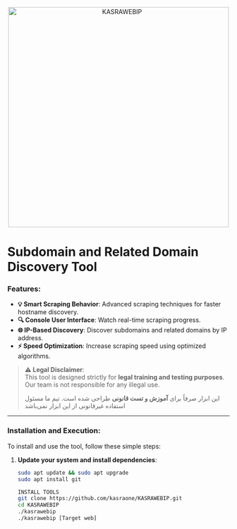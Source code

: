 <p align="center">
  <img src="https://user-images.githubusercontent.com/121594710/231794306-96f2224a-39b4-4aa1-beec-3b120e638f7b.png" alt="KASRAWEBIP" width="500"/>
</p>

<p align="center">
  <h1>Subdomain and Related Domain Discovery Tool</h1>
</p>

### Features:
- **💡 Smart Scraping Behavior**: Advanced scraping techniques for faster hostname discovery.
- **🔍 Console User Interface**: Watch real-time scraping progress.
- **🌐 IP-Based Discovery**: Discover subdomains and related domains by IP address.
- **⚡ Speed Optimization**: Increase scraping speed using optimized algorithms.

> **⚠️ Legal Disclaimer**:  
> This tool is designed strictly for **legal training and testing purposes**. Our team is not responsible for any illegal use.
>
> 
> این ابزار صرفاً برای **آموزش و تست قانونی** طراحی شده است. تیم ما مسئول استفاده غیرقانونی از این ابزار نمی‌باشد
---

### Installation and Execution:

To install and use the tool, follow these simple steps:

1. **Update your system and install dependencies**:
   ```bash
   sudo apt update && sudo apt upgrade
   sudo apt install git
   
   INSTALL TOOLS
   git clone https://github.com/kasraone/KASRAWEBIP.git
   cd KASRAWEBIP
   ./kasrawebip
   ./kasrawebip [Target web]
